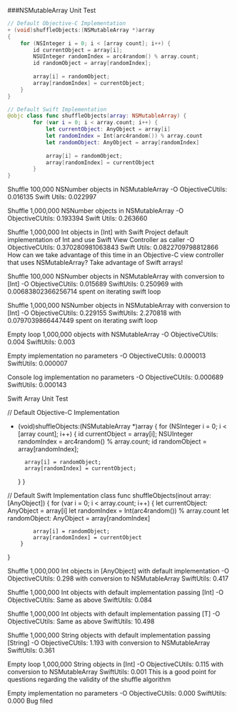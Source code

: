 ###NSMutableArray Unit Test
```objective-c
// Default Objective-C Implementation
+ (void)shuffleObjects:(NSMutableArray *)array
{
    for (NSInteger i = 0; i < [array count]; i++) {
        id currentObject = array[i];
        NSUInteger randomIndex = arc4random() % array.count;
        id randomObject = array[randomIndex];
        
        array[i] = randomObject;
        array[randomIndex] = currentObject;
    }
}
```

```swift
// Default Swift Implementation
@objc class func shuffleObjects(array: NSMutableArray) {
        for (var i = 0; i < array.count; i++) {
            let currentObject: AnyObject = array[i]
            let randomIndex = Int(arc4random()) % array.count
            let randomObject: AnyObject = array[randomIndex]
            
            array[i] = randomObject;
            array[randomIndex] = currentObject
        }
}
```


Shuffle 100,000 NSNumber objects in NSMutableArray
-O
ObjectiveCUtils: 	0.016135
Swift Utils: 		0.022997

Shuffle 1,000,000 NSNumber objects in NSMutableArray
-O
ObjectiveCUtils: 	0.193394
Swift Utils: 		0.263660

Shuffle 1,000,000 Int objects in [Int] with Swift Project default implementation of Int and use Swift View Controller as caller
-O 
ObjectiveCUtils: 	0.370280981063843
Swift Utils: 		0.0822709798812866
How can we take advantage of this time in an Objective-C view controller that uses NSMutableArray?
Take advantage of Swift arrays!



Shuffle 100,000 NSNumber objects in NSMutableArray with conversion to [Int]
-O
ObjectiveCUtils:	0.015689
SwiftUtils:		0.250969 with 0.00683802366256714 spent on iterating swift loop

Shuffle 1,000,000 NSNumber objects in NSMutableArray with conversion to [Int]
-O
ObjectiveCUtils:	0.229155
SwiftUtils:		2.270818 with 0.0797039866447449 spent on iterating swift loop

Empty loop 1,000,000 objects with NSMutableArray
-O
ObjectiveCUtils:	0.004
SwiftUtils:		0.003

Empty implementation no parameters
-O
ObjectiveCUtils:	0.000013
SwiftUtils:		0.000007

Console log implementation no parameters
-O
ObjectiveCUtils:	0.000689
SwiftUtils:		0.000143


Swift Array Unit Test

// Default Objective-C Implementation
+ (void)shuffleObjects:(NSMutableArray *)array
{
    for (NSInteger i = 0; i < [array count]; i++) {
        id currentObject = array[i];
        NSUInteger randomIndex = arc4random() % array.count;
        id randomObject = array[randomIndex];
        
        array[i] = randomObject;
        array[randomIndex] = currentObject;
    }
}


// Default Swift Implementation
class func shuffleObjects(inout array: [AnyObject]) {
        for (var i = 0; i < array.count; i++) {
            let currentObject: AnyObject = array[i]
            let randomIndex = Int(arc4random()) % array.count
            let randomObject: AnyObject = array[randomIndex]
            
            array[i] = randomObject;
            array[randomIndex] = currentObject
        }
}


Shuffle 1,000,000 Int objects in [AnyObject] with default implementation
-O
ObjectiveCUtils:	0.298 with conversion to NSMutableArray
SwiftUtils: 		0.417

Shuffle 1,000,000 Int objects with default implementation passing [Int]
-O
ObjectiveCUtils:	Same as above
SwiftUtils:		0.084

Shuffle 1,000,000 Int objects with default implementation passing [T]
-O
ObjectiveCUtils:	Same as above
SwiftUtils:		10.498

Shuffle 1,000,000 String objects with default implementation passing [String]
-O
ObjectiveCUtils:	1.193 with conversion to NSMutableArray
SwiftUtils:		0.361

Empty loop 1,000,000 String objects in [Int]
-O
ObjectiveCUtils:	0.115 with conversion to NSMutableArray
SwiftUtils:		0.001
This is a good point for questions regarding the validity of the shuffle algorithm

Empty implementation no parameters
-O
ObjectiveCUtils:	0.000
SwiftUtils:		0.000
Bug filed
